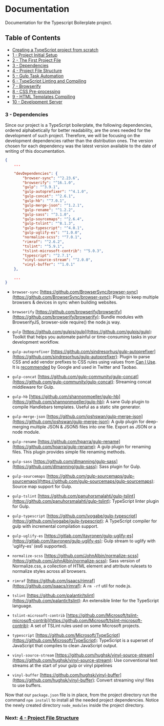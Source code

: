 # Documentation

Documentation for the Typescript Boilerplate project.


## Table of Contents

*  [Creating a TypeScript project from scratch](index.md#creating-project)
*  [1 - Project Initial Setup](index.md#initial-setup)
*  [2 - The First Project File](index.md#first-file)
*  [3 - Dependencies](#dependencies)
*  [4 - Project File Structure](chapter3.html#file-structure)
*  [5 - Gulp Task Automation](chapter4.html#task-automation)
*  [6 - TypeScript Linting and Compiling](chapter5.html#typescript)
*  [7 - Browserify](chapter6.html#browserify)
*  [8 - CSS Pre-processing](chapter7.html#sass)
*  [9 - HTML Templates Compiling](chapter8.html#handlebars)
*  [10 - Development Server](chapter9.html#browser-sync)


### 3 - Dependencies <a name="dependencies">

Since our project is a TypeScript boilerplate, the following dependencies, ordered alphabetically for better readability,
are the ones needed for the development of such project. Therefore, we will be focusing on the development dependencies
rather than the distribution ones. The version chosen for each dependency was the latest version available to the date of
writing of this documentation.

```json
{
    ...

    "devDependencies": {
        "browser-sync": "^2.23.6",
        "browserify": "^16.1.0",
        "gulp": "^3.9.1",
        "gulp-autoprefixer": "^4.1.0",
        "gulp-concat": "^2.6.1",
        "gulp-hb": "^7.0.1",
        "gulp-merge-json": "^1.2.1",
        "gulp-rename": "^1.2.2",
        "gulp-sass": "^3.1.0",
        "gulp-sourcemaps": "^2.6.4",
        "gulp-tslint": "^8.1.3",
        "gulp-typescript": "^4.0.1",
        "gulp-uglify-es": "^1.0.0",
        "normalize-scss": "^7.0.1",
        "rimraf": "^2.6.2",
        "tslint": "^5.9.1",
        "tslint-microsoft-contrib": "^5.0.3",
        "typescript": "^2.7.1",
        "vinyl-source-stream": "^2.0.0",
        "vinyl-buffer": "^1.0.1"
    },

    ...
}
```

* `browser-sync` [https://github.com/BrowserSync/browser-sync](https://github.com/BrowserSync/browser-sync):
Plugin to keep multiple browsers & devices in sync when building websites.

* `browserify` [https://github.com/browserify/browserify](https://github.com/browserify/browserify):
Bundle modules with BrowserifyJS, browser-side require() the node.js way.

* `gulp` [https://github.com/gulpjs/gulp](https://github.com/gulpjs/gulp):
Toolkit that helps you automate painful or time-consuming tasks in your development workflow.

* `gulp-autoprefixer` [https://github.com/sindresorhus/gulp-autoprefixer](https://github.com/sindresorhus/gulp-autoprefixer):
Plugin to parse CSS and add vendor prefixes to CSS rules using values from
[Can I Use](https://caniuse.com/). It is
[recommended](https://developers.google.com/web/tools/setup/setup-buildtools#dont_trip_up_with_vendor_prefixes)
by Google and used in Twitter and Taobao.

* `gulp-concat` [https://github.com/gulp-community/gulp-concat](https://github.com/gulp-community/gulp-concat):
Streaming concat middleware for Gulp.

* `gulp-hb` [https://github.com/shannonmoeller/gulp-hb](https://github.com/shannonmoeller/gulp-hb):
A sane Gulp plugin to compile Handlebars templates. Useful as a static site generator.

* `gulp-merge-json` [https://github.com/joshswan/gulp-merge-json](https://github.com/joshswan/gulp-merge-json):
A gulp plugin for deep-merging multiple JSON & JSON5 files into one file. Export as JSON or a node module.

* `gulp-rename` [https://github.com/hparra/gulp-rename](https://github.com/hparra/gulp-rename):
A gulp plugin for renaming files. This plugin provides simple file renaming methods.

* `gulp-sass` [https://github.com/dlmanning/gulp-sass](https://github.com/dlmanning/gulp-sass):
Sass plugin for Gulp.

* `gulp-sourcemaps` [https://github.com/gulp-sourcemaps/gulp-sourcemaps](https://github.com/gulp-sourcemaps/gulp-sourcemaps):
Source map support for Gulp.

* `gulp-tslint` [https://github.com/panuhorsmalahti/gulp-tslint](https://github.com/panuhorsmalahti/gulp-tslint):
TypeScript linter plugin for Gulp.

* `gulp-typescript` [https://github.com/ivogabe/gulp-typescript](https://github.com/ivogabe/gulp-typescript):
A TypeScript compiler for gulp with incremental compilation support.

* `gulp-uglify-es` [https://gitlab.com/itayronen/gulp-uglify-es](https://gitlab.com/itayronen/gulp-uglify-es):
Gulp stream to uglify with 'uglify-es' (es6 supported).

* `normalize-scss` [https://github.com/JohnAlbin/normalize-scss](https://github.com/JohnAlbin/normalize-scss):
Sass version of Normalize.css, a collection of HTML element and attribute rulesets to normalize styles across all browsers.

* `rimraf` [https://github.com/isaacs/rimraf](https://github.com/isaacs/rimraf):
A `rm -rf` util for node.js.

* `tslint` [https://github.com/palantir/tslint](https://github.com/palantir/tslint):
An extensible linter for the TypeScript language.

* `tslint-microsoft-contrib` [https://github.com/Microsoft/tslint-microsoft-contrib](https://github.com/Microsoft/tslint-microsoft-contrib):
A set of TSLint rules used on some Microsoft projects.

* `typescript` [https://github.com/Microsoft/TypeScript](https://github.com/Microsoft/TypeScript):
TypeScript is a superset of JavaScript that compiles to clean JavaScript output.

* `vinyl-source-stream` [https://github.com/hughsk/vinyl-source-stream](https://github.com/hughsk/vinyl-source-stream):
Use conventional text streams at the start of your gulp or vinyl pipelines

* `vinyl-buffer` [https://github.com/hughsk/vinyl-buffer](https://github.com/hughsk/vinyl-buffer):
Convert streaming vinyl files to use buffers.


Now that our `package.json` file is in place, from the project directory run the command `npm install` to install all
the needed project dependencies. Notice the newly created directory `node_modules` inside the project directory.


### Next: [4 - Project File Structure](chapter3.html#file-structure)
